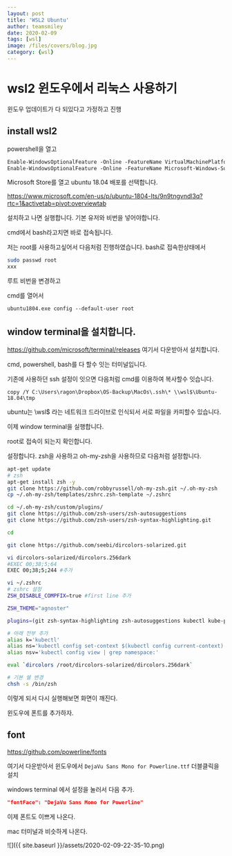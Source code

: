 ```yaml
---
layout: post
title: 'WSL2 Ubuntu' 
author: teamsmiley
date: 2020-02-09
tags: [wsl]
image: /files/covers/blog.jpg
category: {wsl}
---
```


# wsl2 윈도우에서 리눅스 사용하기

윈도우 업데이트가 다 되있다고 가정하고 진행

## install wsl2

powershell을 열고 
```ps
Enable-WindowsOptionalFeature -Online -FeatureName VirtualMachinePlatform
Enable-WindowsOptionalFeature -Online -FeatureName Microsoft-Windows-Subsystem-Linux
```

Microsoft Store를 열고 ubuntu 18.04 배포를 선택합니다.

<https://www.microsoft.com/en-us/p/ubuntu-1804-lts/9n9tngvndl3q?rtc=1&activetab=pivot:overviewtab>

설치하고 나면 실행합니다. 기본 유저와 비번을 넣어야합니다.

cmd에서 bash라고치면 바로 접속됩니다.

저는 root를 사용하고싶어서 다음처럼 진행하였습니다. bash로 접속한상태에서 

```bash
sudo passwd root
xxx
```

루트 비번을 변경하고 

cmd를 열어서 
```
ubuntu1804.exe config --default-user root
```

## window terminal을 설치합니다.
<https://github.com/microsoft/terminal/releases> 여기서 다운받아서 설치합니다. 

cmd, powershell, bash를 다 할수 잇는 터미널입니다.

기존에 사용하던 ssh 설정이 잇으면 다음처럼 cmd를 이용하여 복사할수 잇습니다.

```
copy /Y C:\Users\ragon\Dropbox\OS-Backup\MacOs\.ssh\* \\wsl$\Ubuntu-18.04\tmp
```

ubuntu는 \\wsl$ 라는 네트워크 드라이브로 인식되서 서로 파일을 카피할수 있습니다.

이제 window terminal을 실행합니다.

root로 접속이 되는지 확인합니다.

설정합니다. zsh을 사용하고 oh-my-zsh을 사용하므로 다음처럼 설정합니다.

```bash
apt-get update
# zsh
apt-get install zsh -y
git clone https://github.com/robbyrussell/oh-my-zsh.git ~/.oh-my-zsh
cp ~/.oh-my-zsh/templates/zshrc.zsh-template ~/.zshrc

cd ~/.oh-my-zsh/custom/plugins/
git clone https://github.com/zsh-users/zsh-autosuggestions
git clone https://github.com/zsh-users/zsh-syntax-highlighting.git

cd 

git clone https://github.com/seebi/dircolors-solarized.git

vi dircolors-solarized/dircolors.256dark
#EXEC 00;38;5;64
EXEC 00;38;5;244 #추가

vi ~/.zshrc
# zshrc 설정 
ZSH_DISABLE_COMPFIX=true #first line 추가

ZSH_THEME="agnoster"

plugins=(git zsh-syntax-highlighting zsh-autosuggestions kubectl kube-ps1) #여기에 추가한다.

# 아래 전부 추가
alias k='kubectl'
alias ns='kubectl config set-context $(kubectl config current-context) --namespace'
alias nsv='kubectl config view | grep namespace:'

eval `dircolors /root/dircolors-solarized/dircolors.256dark`

# 기본 쉘 변경
chsh -s /bin/zsh
```

이렇게 되서 다시 실행해보면 화면이 깨진다. 

윈도우에 폰트를 추가하자.

## font

https://github.com/powerline/fonts

여기서 다운받아서 윈도우에서 `DejaVu Sans Mono for Powerline.ttf` 더블클릭을 설치

windows terminal 에서 설정을 눌러서 다음 추가.
```json
"fontFace": "DejaVu Sans Mono for Powerline"
```

이제 폰트도 이쁘게 나온다.

mac 터미널과 비슷하게 나온다.

![]({{ site.baseurl }}/assets/2020-02-09-22-35-10.png)








